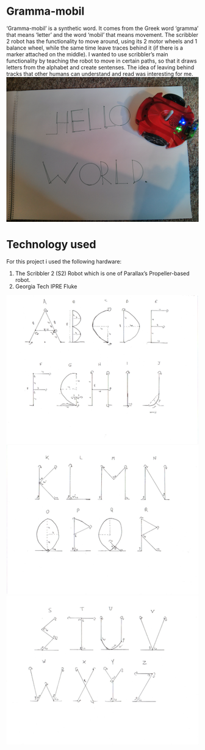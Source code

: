 # Gramma-mobil
‘Gramma-mobil’ is a synthetic word. It comes from the Greek word ‘gramma’ that means ‘letter’ and the word ‘mobil’ that means movement. The scribbler 2 robot has the functionality to move around, using its 2 motor wheels and 1 balance wheel, while the same time leave traces behind it (if there is a marker attached on the middle). I wanted to use scribbler’s main functionality by teaching the robot to move in certain paths, so that it draws letters from the alphabet and create sentenses. The idea of leaving behind tracks that other humans can understand and read was interesting for me.
![alt text](https://github.com/MariosGeorgiou/Gramma-mobil/blob/master/images/test_results.jpg)

# Technology used
For this project i used the following hardware:
 1) The Scribbler 2 (S2) Robot which is one of Parallax’s Propeller-based robot.
 2) Georgia Tech IPRE Fluke
 

![alt text](https://github.com/MariosGeorgiou/Gramma-mobil/blob/master/images/m1.jpeg) 
![alt text](https://github.com/MariosGeorgiou/Gramma-mobil/blob/master/images/m2.jpeg)
![alt text](https://github.com/MariosGeorgiou/Gramma-mobil/blob/master/images/m3.jpeg)
